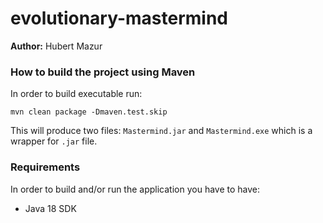 # evolutionary-mastermind
**Author:** Hubert Mazur
### How to build the project using Maven
In order to build executable run:
```
mvn clean package -Dmaven.test.skip
```
This will produce two files: `Mastermind.jar` and `Mastermind.exe` which is a wrapper for `.jar` file.
### Requirements
In order to build and/or run the application you have to have:
+ Java 18 SDK